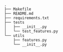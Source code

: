 	.  
	├── Makefile  
	├── README.md  
	├── requirements.txt  
	├── tests  
	│   ├── __init__.py  
	│   └── test_features.py  
	└── utils  
	    ├── features.py  
	    └── __init__.py
